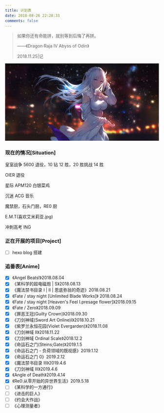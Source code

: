 ```yaml
---
title: 计划表
date: 2018-08-26 22:28:33
comments: false
---
```


> 如果你还有命能拼，就别等到后悔了再拼。
>
> ——《Dragon·Raja IV Abyss of Odin》
>
> 2018.11.25|记

![](26.jpg)

<div id="def-aplayer"></div>
<script type="text/javascript">
$(document).ready(() => {
    getMusicMetaAsync(27698501,"netease").done((obj)=>{
		addMusicMeta(obj,ap_def);
	});
});
</script>

### 现在的情况[Situation]

皇室战争 5600 退役，10 钻 12 胜，20 胜挑战 14 胜

OIER 退役

星际 APM120 白银菜鸡

沉迷 ACG 音乐

魔禁厨，石头门厨，RE0 厨

E.M.T(喜欢艾米莉亚.jpg)

冲刺高考 ING

### 正在开展的项目[Project]

- [ ] hexo blog 搭建

### 追番表[Anime]

- [x] 《Angel Beats!》2018.08.04
- [x] 《某科学的超电磁炮 | S》2018.08.13
- [x] 《魔法禁书目录 I | II | 恩底弥翁的奇迹》2018.08.21
- [x] 《Fate / stay night [Unlimited Blade Works]》 2018.08.24
- [x] 《Fate / stay night [Heaven's Feel I.presage flower]》2018.09.15
- [x] 《Fate / Zero》2018.09.09
- [x] 《罪恶王冠(Guilty Crown)》2018.09.30
- [x] 《刀剑神域(Sword Art Online)I》2018.10.21
- [x] 《紫罗兰永恒花园(Violet Evergarden)》2018.11.08
- [x] 《刀剑神域 II》2018.11.22
- [x] 《刀剑神域 Ordinal Scale》2018.12.2
- [x] 《命运石之门(Steins;Gate)》2019.1.5
- [x] 《命运石之门 - 负荷领域的既视感》2019.1.12
- [x] 《命运石之门 0》2019.2.12
- [x] 《魔法禁书目录 III》2019.4.6
- [x] 《刀剑神域 III》2019.4.6
- [x] 《Angle of Death》2019.4.14
- [x] 《Re0:从零开始的异世界生活》2019.5.18
- [ ] 《某科学的一方通行》
- [ ] 《进击的巨人》
- [ ] 《约会大作战》
- [ ] 《心理测量者》

